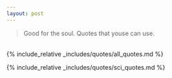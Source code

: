 ```yaml
---
layout: post
---
```


<!-- <?php include_once("analyticstracking.php") ?> -->
<!-- 
###### [Science Luminaries](#sci-lum)
###### [Worst Predictions](#worst-preds) -->

> Good for the soul. Quotes that youse can use. 

<br>
<a name="sci-lum"></a>
{% include_relative _includes/quotes/all_quotes.md %}

<a name="worst-preds"></a>
{% include_relative _includes/quotes/sci_quotes.md %}
